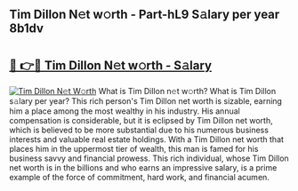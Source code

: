 ## Tim Dillon N𝚎t w𝚘rth - Part-hL9 S𝚊lary per year 8b1dv

# <h2><a href="http://gc4j2j.nevu.top/?p=Tim+Dillon">🔗 👉🔴 Tim Dillon N𝚎t w𝚘rth - S𝚊lary</a></h2>

[![Tim Dillon N𝚎t W𝚘rth](https://i.imgur.com/Oavwk0R.jpeg)](http://gc4j2j.nevu.top/?p=Tim+Dillon)
What is Tim Dillon n𝚎t w𝚘rth? What is Tim Dillon s𝚊lary per year?
This rich person's Tim Dillon net worth is sizable, earning him a place among the most wealthy in his industry. His annual compensation is considerable, but it is eclipsed by Tim Dillon net worth, which is believed to be more substantial due to his numerous business interests and valuable real estate holdings. With a Tim Dillon net worth that places him in the uppermost tier of wealth, this man is famed for his business savvy and financial prowess. This rich individual, whose Tim Dillon net worth is in the billions and who earns an impressive salary, is a prime example of the force of commitment, hard work, and financial acumen.
